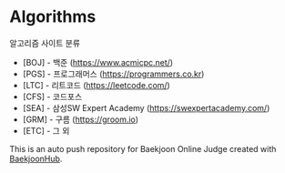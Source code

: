 # Algorithms

알고리즘 사이트 분류
* [BOJ] - 백준 (https://www.acmicpc.net/)
* [PGS] - 프로그래머스 (https://programmers.co.kr)
* [LTC] - 리트코드 (https://leetcode.com/)
* [CFS] - 코드포스
* [SEA] - 삼성SW Expert Academy (https://swexpertacademy.com/)
* [GRM] - 구름 (https://groom.io)
* [ETC] - 그 외


This is an auto push repository for Baekjoon Online Judge created with [BaekjoonHub](https://github.com/BaekjoonHub/BaekjoonHub).
